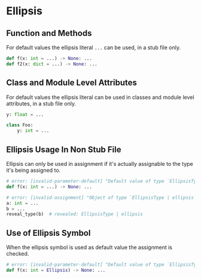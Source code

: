 # Ellipsis

## Function and Methods

For default values the ellipsis literal `...` can be used, in a stub file only.

```py path=test.pyi
def f(x: int = ...) -> None: ...
def f2(x: dict = ...) -> None: ...
```

## Class and Module Level Attributes

For default values the ellipsis literal can be used in classes and module level attributes, in a
stub file only.

```py path=test.pyi
y: float = ...

class Foo:
    y: int = ...
```

## Ellipsis Usage In Non Stub File

Ellipsis can only be used in assignment if it's actually assignable to the type it's being assigned
to.

```py
# error: [invalid-parameter-default] "Default value of type `EllipsisType | ellipsis` is not assignable to annotated parameter type `int`"
def f(x: int = ...) -> None: ...

# error: [invalid-assignment] "Object of type `EllipsisType | ellipsis` is not assignable to `int`"
a: int = ...
b = ...
reveal_type(b)  # revealed: EllipsisType | ellipsis
```

## Use of Ellipsis Symbol

When the ellipsis symbol is used as default value the assignment is checked.

```py path=test.pyi
# error: [invalid-parameter-default] "Default value of type `EllipsisType | ellipsis` is not assignable to annotated parameter type `int`"
def f(x: int = Ellipsis) -> None: ...
```
